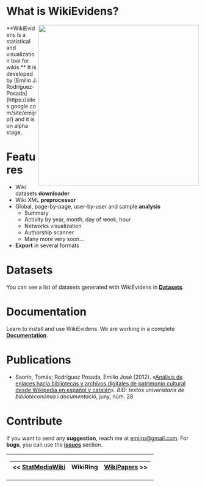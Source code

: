 # What is WikiEvidens? #

<img src='http://wikipapers.referata.com/w/images/Wikievidens0.0.6.png' align='right' width='420px' />
**WikiEvidens is a statistical and visualization tool for wikis.** It is developed by [Emilio J. Rodríguez-Posada](https://sites.google.com/site/emijrp/) and it is on alpha stage.

# Features #

  * Wiki datasets **downloader**
  * Wiki XML **preprocessor**
  * Global, page-by-page, user-by-user and sample **analysis**
    * Summary
    * Activity by year, month, day of week, hour
    * Networks visualization
    * Authorship scanner
    * Many more very soon...
  * **Export** in several formats

# Datasets #

You can see a list of datasets generated with WikiEvidens in **[Datasets](Datasets.md)**.

# Documentation #

Learn to install and use WikiEvidens. We are working in a complete **[Documentation](Documentation.md)**.

# Publications #

  * Saorín, Tomás; Rodríguez Posada, Emilio José (2012). «[Análisis de enlaces hacia bibliotecas y archivos digitales de patrimonio cultural desde Wikipedia en español y catalán](http://www.ub.edu/bid/28/saorin2.htm)». _BiD: textos universitaris de biblioteconomia i documentació_, juny, núm. 28

# Contribute #

If you want to send any **suggestion**, reach me at [emijrp@gmail.com](mailto:emijrp@gmail.com). For **bugs**, you can use the **[issues](http://code.google.com/p/wikievidens/issues/list)** section.

<table width='99%'>
<tr><td align='center'>
<table><thead><th> << <a href='http://statmediawiki.forja.rediris.es/'>StatMediaWiki</a> </th><th> <b>WikiRing</b> </th><th> <a href='http://wikipapers.referata.com'>WikiPapers</a> >> </th></thead><tbody>
</td></tr></table>